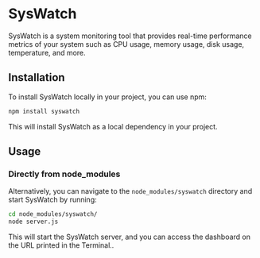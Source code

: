 # SysWatch

SysWatch is a system monitoring tool that provides real-time performance metrics of your system such as CPU usage, memory usage, disk usage, temperature, and more.

## Installation

To install SysWatch locally in your project, you can use npm:

```bash
npm install syswatch
```
This will install SysWatch as a local dependency in your project.

## Usage


### Directly from node_modules

Alternatively, you can navigate to the `node_modules/syswatch` directory and start SysWatch by running:

```bash
cd node_modules/syswatch/
node server.js
```

This will start the SysWatch server, and you can access the dashboard on the URL printed in the Terminal..
